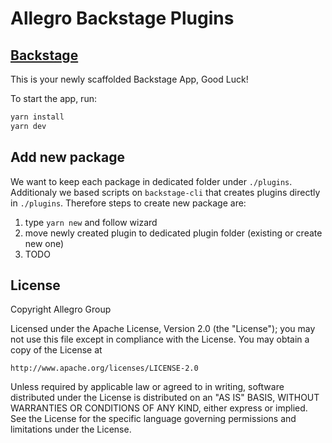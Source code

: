 # Allegro Backstage Plugins

## [Backstage](https://backstage.io)

This is your newly scaffolded Backstage App, Good Luck!

To start the app, run:

```sh
yarn install
yarn dev
```

## Add new package

We want to keep each package in dedicated folder under `./plugins`. Additionaly we based scripts on `backstage-cli` that creates plugins directly in `./plugins`. Therefore steps to create new package are:

1. type `yarn new` and follow wizard
2. move newly created plugin to dedicated plugin folder (existing or create new one)
3. TODO

## License

Copyright Allegro Group

Licensed under the Apache License, Version 2.0 (the "License");
you may not use this file except in compliance with the License.
You may obtain a copy of the License at

    http://www.apache.org/licenses/LICENSE-2.0

Unless required by applicable law or agreed to in writing, software
distributed under the License is distributed on an "AS IS" BASIS,
WITHOUT WARRANTIES OR CONDITIONS OF ANY KIND, either express or implied.
See the License for the specific language governing permissions and
limitations under the License.
